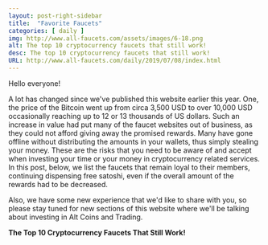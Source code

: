 ```yaml
---
layout: post-right-sidebar
title:  "Favorite Faucets"
categories: [ daily ]
img: http://www.all-faucets.com/assets/images/6-18.png
alt: The top 10 cryptocurrency faucets that still work!
desc: The top 10 cryptocurrency faucets that still work!
URL: http://www.all-faucets.com/daily/2019/07/08/index.html
---
```


Hello everyone!

A lot has changed since we've published this website earlier this year. One, the price of the Bitcoin went up from circa 3,500 USD to over 10,000 USD occasionally reaching up to 12 or 13 thousands of US dollars. Such an increase in value had put many of the faucet websites out of business, as they could not afford giving away the promised rewards. Many have gone offline without distributing the amounts in your wallets, thus simply stealing your money. These are the risks that you need to be aware of and accept when investing your time or your money in cryptocurrency related services. In this post, below, we list the faucets that remain loyal to their members, continuing dispensing free satoshi, even if the overall amount of the rewards had to be decreased.

Also, we have some new experience that we'd like to share with you, so please stay tuned for new sections of this website where we'll be talking about investing in Alt Coins and Trading.

<b>The Top 10 Cryptocurrency Faucets That Still Work!</b>
